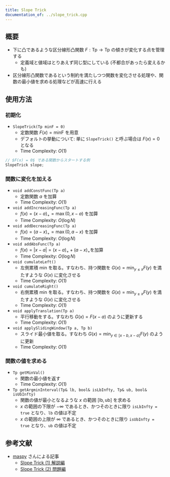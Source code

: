 ```yaml
---
title: Slope Trick
documentation_of: ../slope_trick.cpp
---
```


## 概要

- 下に凸であるような区分線形凸関数 $F: \mathrm{Tp} \rightarrow \mathrm{Tp}$ の傾きが変化する点を管理する
  - 定義域と値域はとりあえず同じ型にしている (不都合があったら変えるかも)
- 区分線形凸関数であるという制約を満たしつつ関数を変化させる処理や、関数の最小値を求める処理などが高速に行える

## 使用方法

### 初期化

- `SlopeTrick(Tp minF = 0)`
  - 定数関数 $F(x) = \mathrm{minF}$ を用意
  - デフォルトの挙動について: 単に `SlopeTrick()` と呼ぶ場合は $F(x) = 0$ となる
  - Time Complexity: $O(1)$

```cpp
// $F(x) = 0$ である関数からスタートする例
SlopeTrick slope;
```

### 関数に変化を加える
- `void addConstFunc(Tp a)`
  - 定数関数 $a$ を加算
  - Time Complexity: $O(1)$
- `void addIncreasingFunc(Tp a)`
  - $f(x) = (x - a)_{+} = \max \left( 0, x - a \right)$ を加算
  - Time Complexity: $O(\log N)$
- `void addDecreasingFunc(Tp a)`
  - $f(x) = (a - x)_{+} = \max \left( 0, a - x \right)$ を加算
  - Time Complexity: $O(\log N)$
- `void addAbsFunc(Tp a)`
  - $f(x) = \left| x - a \right| = (x - a)_{+} + (a - x)_{+}$を加算
  - Time Complexity: $O(\log N)$
- `void cumulateLeft()`
  - 左側累積 min を取る。すなわち、持つ関数を $G(x) = \min_{y \leq x} F(y)$ を満たすような $G(x)$ に変化させる
  - Time Complexity: $O(1)$
- `void cumulateRight()`
  - 右側累積 min を取る。すなわち、持つ関数を $G(x) = \min_{y \geq x} F(y)$ を満たすような $G(x)$ に変化させる
  - Time Complexity: $O(1)$
- `void applyTranslation(Tp a)`
  - 平行移動をする。すなわち $G(x) = F(x - a)$ のように更新する
  - Time Complexity: $O(1)$
- `void applySlidingWindow(Tp a, Tp b)`
  - スライド最小値を取る。すなわち $G(x) = \min_{y \in [x-b, x-a]} F(y)$ のように更新
  - Time Complexity: $O(1)$

### 関数の値を求める  

- `Tp getMinVal()`
  - 関数の最小値を返す
  - Time Complexity: $O(1)$
- `Tp getArgminInterval(Tp& lb, bool& isLbInfty, Tp& ub, bool& isUbInfty)`
  - 関数の値が最小となるような $x$ の範囲 $\left[ \mathrm{lb}, \mathrm{ub} \right]$ を求める
  - $x$ の範囲の下限が $-\infty$ であるとき、かつそのときに限り `isLbInfty = true` となり、`lb` の値は不定
  - $x$ の範囲の上限が $\infty$ であるとき、かつそのときに限り `isUbInfty = true` となり、`ub` の値は不定

## 参考文献

- [maspy](https://twitter.com/maspy_stars) さんによる記事
  - [Slope Trick (1) 解説編](https://maspypy.com/slope-trick-1-%E8%A7%A3%E8%AA%AC%E7%B7%A8)
  - [Slope Trick (2) 問題編](https://maspypy.com/slope-trick-2-%e5%95%8f%e9%a1%8c%e7%b7%a8)